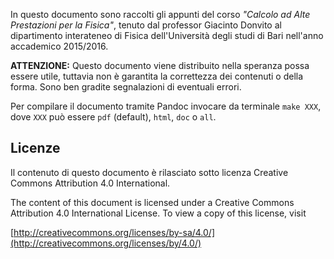 In questo documento sono raccolti gli appunti del corso *"Calcolo ad Alte Prestazioni per la Fisica"*, tenuto dal professor Giacinto Donvito al dipartimento interateneo di Fisica dell'Università degli studi di Bari nell'anno accademico 2015/2016.

**ATTENZIONE:** Questo documento viene distribuito nella speranza possa essere utile, tuttavia non è garantita la correttezza dei contenuti o della forma. Sono ben gradite segnalazioni di eventuali errori.

Per compilare il documento tramite Pandoc invocare da terminale `make XXX`, dove `XXX` può essere `pdf` (default), `html`, `doc` o `all`. 


## Licenze

Il contenuto di questo documento è rilasciato sotto licenza Creative Commons Attribution 4.0 International.

The content of this document is licensed under a Creative Commons Attribution 4.0 International License. To view a copy of this license, visit

[http://creativecommons.org/licenses/by-sa/4.0/](http://creativecommons.org/licenses/by/4.0/)

